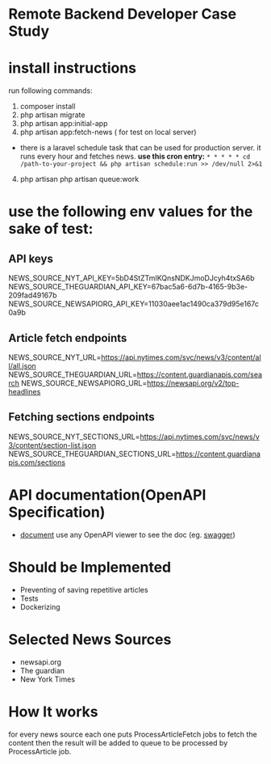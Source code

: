# Remote Backend Developer Case Study


# install instructions
run following commands:
1. composer install
2. php artisan migrate
2. php artisan app:initial-app
3. php artisan app:fetch-news ( for test on local server)
  - there is a laravel schedule task that can be used for production server.
  it runs every hour and fetches news.
  **use this cron entry:** `* * * * * cd /path-to-your-project && php artisan schedule:run >> /dev/null 2>&1`
4. php artisan php artisan queue:work



# use the following env values for the sake of test:

## API keys
NEWS_SOURCE_NYT_API_KEY=5bD4StZTmIKQnsNDKJmoDJcyh4txSA6b
NEWS_SOURCE_THEGUARDIAN_API_KEY=67bac5a6-6d7b-4165-9b3e-209fad49167b
NEWS_SOURCE_NEWSAPIORG_API_KEY=11030aee1ac1490ca379d95e167c0a9b

## Article fetch endpoints
NEWS_SOURCE_NYT_URL=https://api.nytimes.com/svc/news/v3/content/all/all.json
NEWS_SOURCE_THEGUARDIAN_URL=https://content.guardianapis.com/search
NEWS_SOURCE_NEWSAPIORG_URL=https://newsapi.org/v2/top-headlines

## Fetching sections endpoints
NEWS_SOURCE_NYT_SECTIONS_URL=https://api.nytimes.com/svc/news/v3/content/section-list.json
NEWS_SOURCE_THEGUARDIAN_SECTIONS_URL=https://content.guardianapis.com/sections

# API documentation(OpenAPI Specification)
- [document](APIsSpecification.yaml) use any OpenAPI viewer to see the doc (eg. [swagger](https://swagger.io/tools/swagger-ui/))

# Should be Implemented
- Preventing of saving repetitive articles
- Tests
- Dockerizing

# Selected News Sources
- newsapi.org
- The guardian
- New York Times

# How It works
for every news source each one puts ProcessArticleFetch jobs to fetch the content then the result will be added to queue
to be processed by ProcessArticle job.
